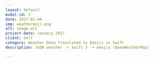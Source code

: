 ```yaml
---
layout: default
modal-id: 3
date: 2017-01-04
img: weathermoji.png
alt: image-alt
project-date: January 2017
client: Self
category: Weather Data Translated to Emojis in Swift
description: JSON weather -> Swift 3 -> emojis (OpenWeatherMap)

---
```

